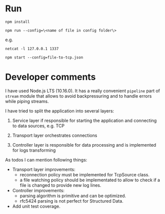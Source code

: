 # Run
`npm install`

`npm run --config=\<name of file in config folder\>`

e.g. 

`netcat -l 127.0.0.1 1337`

`npm start --config=file-to-tcp.json`

# Developer comments
I have used Node.js LTS (10.16.0). It has a really convenient `pipeline` part of `stream` module that allows
to avoid backpressuring and to handle errors while piping streams.

I have tried to split the application into several layers:

1. Service layer if responsible for starting the application and connecting to data sources, e.g. TCP

2. Transport layer orchestrates connections

3. Controller layer is responsible for data processing and is implemented for logs transforming

As todos I can mention following things:

* Transport layer improvements:
    * reconnection policy must be implemented for TcpSource class.
    * a file watching policy should be implementated to allow to check if a file is changed to provide new log lines.
* Controller improvements:
    * parsing algorithm is primitive and can be optimized.
    * rfc5424 parsing is not perfect for Structured Data.
* Add unit test coverage. 
